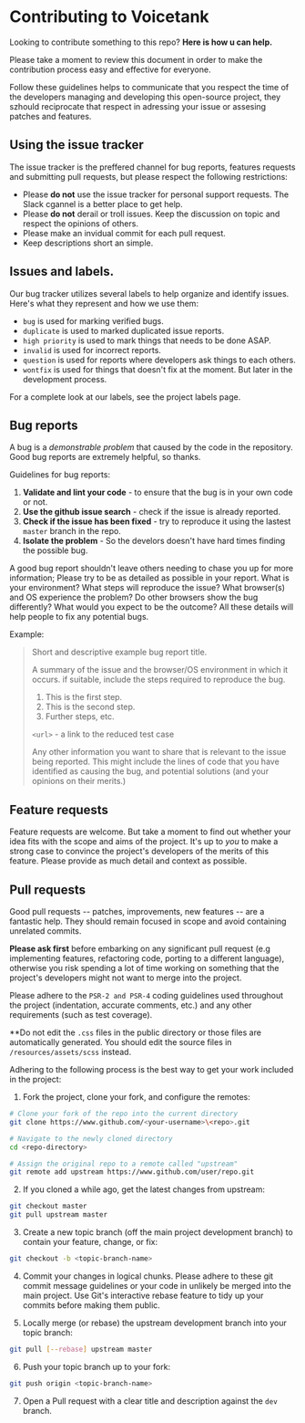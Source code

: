 # Contributing to Voicetank

Looking to contribute something to this repo? **Here is how u can help.**

Please take a moment to review this document in order to make the contribution process easy and effective for everyone.

Follow these guidelines helps to communicate that you respect the time of the developers managing and developing this open-source project, they szhould reciprocate that respect in adressing your issue or assesing patches and features.

## Using the issue tracker

The issue tracker is the preffered channel for bug reports, features requests and submitting pull requests, but please respect the following restrictions:

- Please **do not** use the issue tracker for personal support requests. The Slack cgannel is a better place to get help.
- Please **do not** derail or troll issues. Keep the discussion on topic and respect the opinions of others.
- Please make an invidual commit for each pull request.
- Keep descriptions short an simple.

## Issues and labels.

Our bug tracker utilizes several labels to help organize and identify issues. Here's what they represent and how we use them:

- `bug` is used for marking verified bugs.
- `duplicate` is used to marked duplicated issue reports.
- `high priority` is used to mark things that needs to be done ASAP.
- `invalid` is used for incorrect reports.
- `question` is used for reports where developers ask things to each others.
- `wontfix` is used for things that doesn't fix at the moment. But later in the development process.

For a complete look at our labels, see the project labels page.

## Bug reports

A bug is a *demonstrable problem* that caused by the code in the repository. Good bug reports are extremely helpful, so thanks.


Guidelines for bug reports:

1. **Validate and lint your code** - to ensure that the bug is in your own code or not.
2. **Use the github issue search** - check if the issue is already reported.
3. **Check if the issue has been fixed** - try to reproduce it using the lastest `master` branch in the repo.
4. **Isolate the problem** - So the develors doesn't have hard times finding the possible bug.

A good bug report shouldn't leave others needing to chase you up for more information; Please try
to be as detailed as possible in your report. What is your environment? What steps will reproduce the issue?
What browser(s) and OS experience the problem? Do other browsers show the bug differently? What would you expect to be the outcome? All these details will help people to fix any potential bugs.

Example:

> Short and descriptive example bug report title.
>
> A summary of the issue and the browser/OS environment in which it occurs. if suitable, include the steps required to reproduce the bug.
>
> 1. This is the first step.
> 2. This is the second step.
> 3. Further steps, etc.
>
> `<url>` - a link to the reduced test case
>
> Any other information you want to share that is relevant to the issue being reported. This might include the lines of code that you have identified as causing the bug, and potential solutions (and your opinions on their merits.)

## Feature requests

Feature requests are welcome. But take a moment to find out whether your idea fits with the scope and aims of
the project. It's up to *you* to make a strong case to convince the project's developers of the merits of this feature. Please provide as much detail and context as possible.

## Pull requests

Good pull requests -- patches, improvements, new features -- are a fantastic help. They should remain focused in scope and avoid containing unrelated commits.

**Please ask first** before embarking on any significant pull request (e.g implementing features,
refactoring code, porting to a different language), otherwise you risk spending a lot of time working on
something that the project's developers might not want to merge into the project.

Please adhere to the `PSR-2 and PSR-4` coding guidelines used throughout the project (indentation, accurate comments, etc.) and any other requirements (such as test coverage).

**Do not edit the `.css` files in the public directory or those files are automatically generated. You should
edit the source files in `/resources/assets/scss` instead.

Adhering to the following process is the best way to get your work included in the project:

1. Fork the project, clone your fork, and configure the remotes:

```bash
# Clone your fork of the repo into the current directory
git clone https://www.github.com/<your-username>\<repo>.git

# Navigate to the newly cloned directory
cd <repo-directory>

# Assign the original repo to a remote called "upstream"
git remote add upstream https://www.github.com/user/repo.git
```

2. If you cloned a while ago, get the latest changes from upstream:

```bash
git checkout master
git pull upstream master
```

3. Create a new topic branch (off the main project development branch) to contain your feature, change, or fix:
```bash
git checkout -b <topic-branch-name>
```

4. Commit your changes in logical chunks. Please adhere to these git commit message guidelines or your code in unlikely be merged into the main project. Use Git's interactive rebase feature to tidy up your commits before making them public.

5. Locally merge (or rebase) the upstream development branch into your topic branch:

```bash
git pull [--rebase] upstream master
```

6. Push your topic branch up to your fork:

```bash
git push origin <topic-branch-name>
```

7. Open a Pull request with a clear title and description against the `dev` branch.